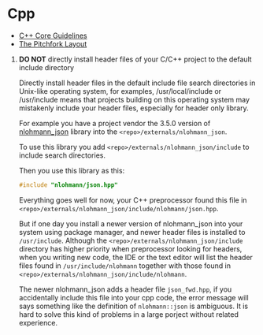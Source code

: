 # Cpp

- [C++ Core Guidelines](https://isocpp.github.io/CppCoreGuidelines/CppCoreGuidelines)
- [The Pitchfork Layout](https://blog.black-desk.cn/pages/pintchfork-layout.html)

1. **DO NOT** directly install header files of your C/C++ project to
   the default include directory

   Directly install header files in the default include file search directories
   in Unix-like operating system,
   for examples, /usr/local/include or /usr/include
   means that projects building on this operating system may
   mistakenly include your header files,
   especially for header only library.

   For example you have a project vendor the 3.5.0 version of
   [nlohmann_json](https://github.com/nlohmann/json) library
   into the `<repo>/externals/nlohmann_json`.

   To use this library you add `<repo>/externals/nlohmann_json/include`
   to include search directories.

   Then you use this library as this:

   ```cpp
   #include "nlohmann/json.hpp"
   ```

   Everything goes well for now, your C++ preprocessor found this file in
   `<repo>/externals/nlohmann_json/include/nlohmann/json.hpp`.

   But if one day you install a newer version of nlohmann_json into your system
   using package manager,
   and newer header files is installed to `/usr/include`.
   Although the `<repo>/externals/nlohmann_json/include` directory
   has higher priority when preprocessor looking for headers,
   when you writing new code, the IDE or the text editor will
   list the header files found in `/usr/include/nlohmann` together with
   those found in `<repo>/externals/nlohmann_json/include/nlohmann`.

   The newer nlohmann_json adds a header file `json_fwd.hpp`,
   if you accidentally include this file into your cpp code,
   the error message will says something like
   the definition of `nlohmann::json` is ambiguous.
   It is hard to solve this kind of problems in a large porject
   without related experience.
